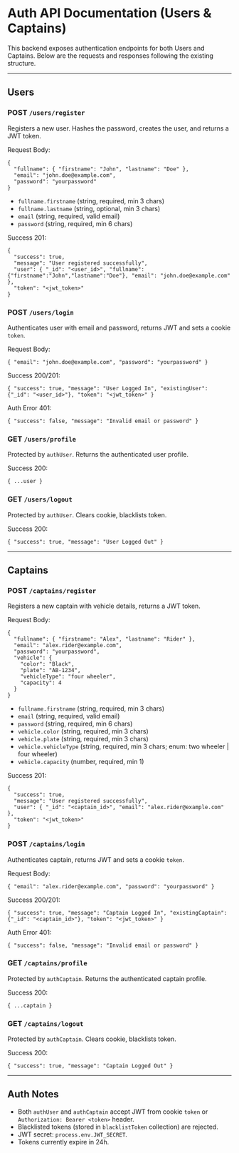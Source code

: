 # Auth API Documentation (Users & Captains)

This backend exposes authentication endpoints for both Users and Captains. Below are the requests and responses following the existing structure.

---

## Users

### POST `/users/register`

Registers a new user. Hashes the password, creates the user, and returns a JWT token.

Request Body:
```
{
  "fullname": { "firstname": "John", "lastname": "Doe" },
  "email": "john.doe@example.com",
  "password": "yourpassword"
}
```
- `fullname.firstname` (string, required, min 3 chars)
- `fullname.lastname` (string, optional, min 3 chars)
- `email` (string, required, valid email)
- `password` (string, required, min 6 chars)

Success 201:
```
{
  "success": true,
  "message": "User registered successfully",
  "user": { "_id": "<user_id>", "fullname": {"firstname":"John","lastname":"Doe"}, "email": "john.doe@example.com" },
  "token": "<jwt_token>"
}
```

### POST `/users/login`

Authenticates user with email and password, returns JWT and sets a cookie `token`.

Request Body:
```
{ "email": "john.doe@example.com", "password": "yourpassword" }
```

Success 200/201:
```
{ "success": true, "message": "User Logged In", "existingUser": {"_id": "<user_id>"}, "token": "<jwt_token>" }
```

Auth Error 401:
```
{ "success": false, "message": "Invalid email or password" }
```

### GET `/users/profile`

Protected by `authUser`. Returns the authenticated user profile.

Success 200:
```
{ ...user }
```

### GET `/users/logout`

Protected by `authUser`. Clears cookie, blacklists token.

Success 200:
```
{ "success": true, "message": "User Logged Out" }
```

---

## Captains

### POST `/captains/register`

Registers a new captain with vehicle details, returns a JWT token.

Request Body:
```
{
  "fullname": { "firstname": "Alex", "lastname": "Rider" },
  "email": "alex.rider@example.com",
  "password": "yourpassword",
  "vehicle": {
    "color": "Black",
    "plate": "AB-1234",
    "vehicleType": "four wheeler",
    "capacity": 4
  }
}
```
- `fullname.firstname` (string, required, min 3 chars)
- `email` (string, required, valid email)
- `password` (string, required, min 6 chars)
- `vehicle.color` (string, required, min 3 chars)
- `vehicle.plate` (string, required, min 3 chars)
- `vehicle.vehicleType` (string, required, min 3 chars; enum: two wheeler | four wheeler)
- `vehicle.capacity` (number, required, min 1)

Success 201:
```
{
  "success": true,
  "message": "User registered successfully",
  "user": { "_id": "<captain_id>", "email": "alex.rider@example.com" },
  "token": "<jwt_token>"
}
```

### POST `/captains/login`

Authenticates captain, returns JWT and sets a cookie `token`.

Request Body:
```
{ "email": "alex.rider@example.com", "password": "yourpassword" }
```

Success 200/201:
```
{ "success": true, "message": "Captain Logged In", "existingCaptain": {"_id": "<captain_id>"}, "token": "<jwt_token>" }
```

Auth Error 401:
```
{ "success": false, "message": "Invalid email or password" }
```

### GET `/captains/profile`

Protected by `authCaptain`. Returns the authenticated captain profile.

Success 200:
```
{ ...captain }
```

### GET `/captains/logout`

Protected by `authCaptain`. Clears cookie, blacklists token.

Success 200:
```
{ "success": true, "message": "Captain Logged Out" }
```

---

## Auth Notes

- Both `authUser` and `authCaptain` accept JWT from cookie `token` or `Authorization: Bearer <token>` header.
- Blacklisted tokens (stored in `blacklistToken` collection) are rejected.
- JWT secret: `process.env.JWT_SECRET`.
- Tokens currently expire in 24h.

